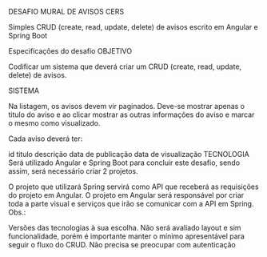DESAFIO MURAL DE AVISOS CERS

Simples CRUD (create, read, update, delete) de avisos escrito em Angular e Spring Boot

Especificações do desafio
OBJETIVO

Codificar um sistema que deverá criar um CRUD (create, read, update, delete) de avisos.

SISTEMA

Na listagem, os avisos devem vir paginados. Deve-se mostrar apenas o titulo do aviso e ao clicar mostrar as outras informações do aviso e marcar o mesmo como visualizado.

Cada aviso deverá ter:

id
titulo
descrição
data de publicação
data de visualização
TECNOLOGIA Será utilizado Angular e Spring Boot para concluir este desafio, sendo assim, será necessário criar 2 projetos.

O projeto que utilizará Spring servirá como API que receberá as requisições do projeto em Angular.
O projeto em Angular será responsável por criar toda a parte visual e serviços que irão se comunicar com a API em Spring.
Obs.:

Versões das tecnologias à sua escolha.
Não será avaliado layout e sim funcionalidade, porém é importante manter o mínimo apresentável para seguir o fluxo do CRUD.
Não precisa se preocupar com autenticação
